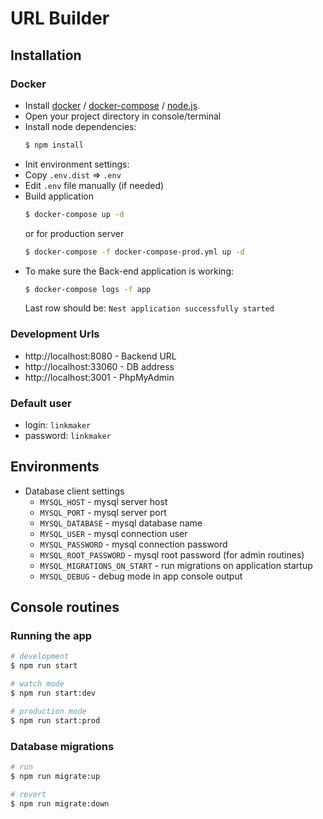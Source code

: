 # URL Builder

## Installation

### Docker
* Install [docker][DOCKER-LINK] / [docker-compose][DOCKERCOMPOSE-LINK] / [node.js][NODEJS-LINK].
* Open your project directory in console/terminal
* Install node dependencies:
  ```bash
  $ npm install
  ```
* Init environment settings:
* Copy `.env.dist` => `.env`
* Edit `.env` file manually (if needed)
* Build application
  ```bash
  $ docker-compose up -d
  ```
  or for production server
  ```bash
  $ docker-compose -f docker-compose-prod.yml up -d
  ```
* To make sure the Back-end application is working:
  ```bash
  $ docker-compose logs -f app
  ```
  Last row should be: `Nest application successfully started`
   
### Development Urls
* http://localhost:8080 - Backend URL
* http://localhost:33060 - DB address
* http://localhost:3001 - PhpMyAdmin

### Default user
* login: `linkmaker`
* password: `linkmaker`

## Environments
* Database client settings
  * `MYSQL_HOST` - mysql server host
  * `MYSQL_PORT` - mysql server port
  * `MYSQL_DATABASE` - mysql database name
  * `MYSQL_USER` - mysql connection user
  * `MYSQL_PASSWORD` - mysql connection password
  * `MYSQL_ROOT_PASSWORD` - mysql root password (for admin routines)
  * `MYSQL_MIGRATIONS_ON_START` - run migrations on application startup
  * `MYSQL_DEBUG` - debug mode in app console output

## Console routines

### Running the app

```bash
# development
$ npm run start

# watch mode
$ npm run start:dev

# production mode
$ npm run start:prod
```

### Database migrations

```bash
# run
$ npm run migrate:up

# revert
$ npm run migrate:down
```

[NODEJS-LINK]: https://nodejs.org/en/download/
[OPENAPI-LINK]: https://www.openapis.org/
[DOCKER-LINK]: https://docs.docker.com/install/
[DOCKERCOMPOSE-LINK]: https://docs.docker.com/compose/install/
[NODEJS-LINK]: https://nodejs.org
[NESTJS-LINK]: https://github.com/nestjs/nest
[CSV-LINK]: https://tools.ietf.org/html/rfc4180

[SOURCE-LINK]: https://gitlab.com/raugustinas/motorive/commits/master
[PIPELINE-BADGE-LINK]: https://gitlab.com/raugustinas/motorive/badges/master/pipeline.svg
[COVERAGE-BADGE-LINK]: https://gitlab.com/raugustinas/motorive/badges/master/coverage.svg


